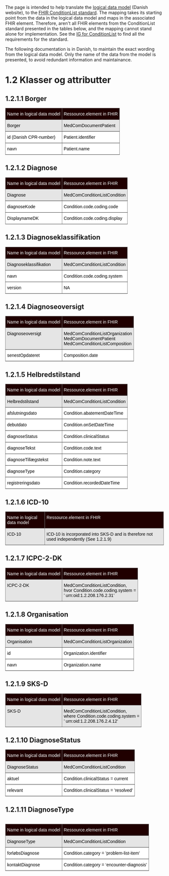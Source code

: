 The page is intended to help translate the <a href="https://www.nspop.dk/display/ESP/Indhold+og+forretningsregler+diagnoser" target="_blank">logical data model</a> (Danish website), to the <a href="https://build.fhir.org/ig/medcomdk/dk-medcom-shareddiagnoses/" target="_blank">FHIR ConditionList standard</a>. The mapping takes its starting point from the data in the logical data model and maps in the associated FHIR element. Therefore, aren't all FHIR elements from the ConditionList standard presented in the tables below, and the mapping cannot stand alone for implementation. See the <a href="https://build.fhir.org/ig/medcomdk/dk-medcom-shareddiagnoses/" target="_blank">IG for ConditionList</a> to find all the requirements for the standard.

The following documentation is in Danish, to maintain the exact wording from the logical data model. Only the name of the data from the model is presented, to avoid redundant information and maintainance. 

# 1.2 Klasser og attributter

## 1.2.1.1 Borger
<style type="text/css">
.tg  {border-collapse:collapse;border-spacing:0;}
.tg td{border-color:black;border-style:solid;border-width:1px;font-family:Arial, sans-serif;font-size:14px;
  overflow:hidden;padding:10px 5px;word-break:normal;}
.tg th{border-color:black;border-style:solid;border-width:1px;font-family:Arial, sans-serif;font-size:14px;
  font-weight:normal;overflow:hidden;padding:10px 5px;word-break:normal;}
.tg .tg-c3ow{border-color:inherit;text-align:center;vertical-align:top}
.tg .tg-jxgv{background-color:#FFF;border-color:inherit;text-align:left;vertical-align:top}
.tg .tg-4pqp{background-color:#200000;border-color:inherit;text-align:left;vertical-align:top}
.tg .tg-dgf3{background-color:#E5E5E5;border-color:inherit;text-align:left;vertical-align:top}
</style>
<table class="tg"><thead>
  <tr>
    <th class="tg-4pqp"><span style="color:white">Name in logical data model</span></th>
    <th class="tg-4pqp"><span style="color:white">Ressource.element in FHIR</span></th>
  </tr></thead>
<tbody>
  <tr>
    <td class="tg-dgf3"><span style="color:black">Borger</span></td>
    <td class="tg-dgf3"><span style="color:black">MedComDocumentPatient</span><span style="background-color:#E5E5E5"> </span></td>
  </tr>
  <tr>
    <td class="tg-jxgv"><span style="color:black">id (Danish CPR-number)</span></td>
    <td class="tg-jxgv"><span style="color:black">Patient.identifier</span></td>
  </tr>
  <tr>
    <td class="tg-jxgv"><span style="color:black">navn</span></td>
    <td class="tg-jxgv"><span style="color:black">Patient.name</span></td>
  </tr>
</tbody></table>

## 1.2.1.2 Diagnose
<style type="text/css">
.tg  {border-collapse:collapse;border-spacing:0;}
.tg td{border-color:black;border-style:solid;border-width:1px;font-family:Arial, sans-serif;font-size:14px;
  overflow:hidden;padding:10px 5px;word-break:normal;}
.tg th{border-color:black;border-style:solid;border-width:1px;font-family:Arial, sans-serif;font-size:14px;
  font-weight:normal;overflow:hidden;padding:10px 5px;word-break:normal;}
.tg .tg-c3ow{border-color:inherit;text-align:center;vertical-align:top}
.tg .tg-jxgv{background-color:#FFF;border-color:inherit;text-align:left;vertical-align:top}
.tg .tg-4pqp{background-color:#200000;border-color:inherit;text-align:left;vertical-align:top}
.tg .tg-dgf3{background-color:#E5E5E5;border-color:inherit;text-align:left;vertical-align:top}
</style>
<table class="tg"><thead>
  <tr>
    <th class="tg-4pqp"><span style="color:white">Name in logical data model</span></th>
    <th class="tg-4pqp"><span style="color:white">Ressource.element in FHIR</span></th>
  </tr></thead>
<tbody>
  <tr>
    <td class="tg-dgf3"><span style="color:black">Diagnose</span></td>
    <td class="tg-dgf3"><span style="color:black">MedComConditionListCondition</span><span style="background-color:#E5E5E5"> </span></td>
  </tr>
  <tr>
    <td class="tg-jxgv"><span style="color:black">diagnoseKode</span></td>
    <td class="tg-jxgv"><span style="color:black">Condition.code.coding.code</span></td>
  </tr>
  <tr>
    <td class="tg-jxgv"><span style="color:black">DisplaynameDK</span></td>
    <td class="tg-jxgv"><span style="color:black">Condition.code.coding.display</span></td>
  </tr>
</tbody></table>

## 1.2.1.3 Diagnoseklassifikation 
<style type="text/css">
.tg  {border-collapse:collapse;border-spacing:0;}
.tg td{border-color:black;border-style:solid;border-width:1px;font-family:Arial, sans-serif;font-size:14px;
  overflow:hidden;padding:10px 5px;word-break:normal;}
.tg th{border-color:black;border-style:solid;border-width:1px;font-family:Arial, sans-serif;font-size:14px;
  font-weight:normal;overflow:hidden;padding:10px 5px;word-break:normal;}
.tg .tg-c3ow{border-color:inherit;text-align:center;vertical-align:top}
.tg .tg-jxgv{background-color:#FFF;border-color:inherit;text-align:left;vertical-align:top}
.tg .tg-4pqp{background-color:#200000;border-color:inherit;text-align:left;vertical-align:top}
.tg .tg-dgf3{background-color:#E5E5E5;border-color:inherit;text-align:left;vertical-align:top}
</style>
<table class="tg"><thead>
  <tr>
    <th class="tg-4pqp"><span style="color:white">Name in logical data model</span></th>
    <th class="tg-4pqp"><span style="color:white">Ressource.element in FHIR</span></th>
  </tr></thead>
<tbody>
  <tr>
    <td class="tg-dgf3"><span style="color:black">Diagnoseklassifikation </span></td>
    <td class="tg-dgf3"><span style="color:black">MedComConditionListCondition</span><span style="background-color:#E5E5E5"> </span></td>
  </tr>
  <tr>
    <td class="tg-jxgv"><span style="color:black">navn</span></td>
    <td class="tg-jxgv"><span style="color:black">Condition.code.coding.system</span></td>
  </tr>
  <tr>
    <td class="tg-jxgv"><span style="color:black">version</span></td>
    <td class="tg-jxgv"><span style="color:black">NA</span></td>
  </tr>
</tbody></table>

## 1.2.1.4 Diagnoseoversigt 
<style type="text/css">
.tg  {border-collapse:collapse;border-spacing:0;}
.tg td{border-color:black;border-style:solid;border-width:1px;font-family:Arial, sans-serif;font-size:14px;
  overflow:hidden;padding:10px 5px;word-break:normal;}
.tg th{border-color:black;border-style:solid;border-width:1px;font-family:Arial, sans-serif;font-size:14px;
  font-weight:normal;overflow:hidden;padding:10px 5px;word-break:normal;}
.tg .tg-c3ow{border-color:inherit;text-align:center;vertical-align:top}
.tg .tg-jxgv{background-color:#FFF;border-color:inherit;text-align:left;vertical-align:top}
.tg .tg-4pqp{background-color:#200000;border-color:inherit;text-align:left;vertical-align:top}
.tg .tg-dgf3{background-color:#E5E5E5;border-color:inherit;text-align:left;vertical-align:top}
</style>
<table class="tg"><thead>
  <tr>
    <th class="tg-4pqp"><span style="color:white">Name in logical data model</span></th>
    <th class="tg-4pqp"><span style="color:white">Ressource.element in FHIR</span></th>
  </tr></thead>
<tbody>
  <tr>
    <td class="tg-dgf3"><span style="color:black">Diagnoseoversigt </span></td>
    <td class="tg-dgf3"><span style="color:black">MedComConditionListOrganization <br>MedComDocumentPatient<br>MedComConditionListComposition
</span><span style="background-color:#E5E5E5"> </span></td>
  </tr>
<!--   <tr>
    <td class="tg-jxgv"><span style="color:black">ansvarligOrg</span></td>
    <td class="tg-jxgv"><span style="color:black">Organization.name</span></td>
  </tr> -->
<!--   <tr>
    <td class="tg-jxgv"><span style="color:black">BorgerId</span></td>
    <td class="tg-jxgv"><span style="color:black">Patient.identifier</span></td>
  </tr> -->
  <tr>
    <td class="tg-jxgv"><span style="color:black">senestOpdateret</span></td>
    <td class="tg-jxgv"><span style="color:black">Composition.date</span></td>
  </tr>
</tbody></table>

## 1.2.1.5 Helbredstilstand 
<style type="text/css">
.tg  {border-collapse:collapse;border-spacing:0;}
.tg td{border-color:black;border-style:solid;border-width:1px;font-family:Arial, sans-serif;font-size:14px;
  overflow:hidden;padding:10px 5px;word-break:normal;}
.tg th{border-color:black;border-style:solid;border-width:1px;font-family:Arial, sans-serif;font-size:14px;
  font-weight:normal;overflow:hidden;padding:10px 5px;word-break:normal;}
.tg .tg-c3ow{border-color:inherit;text-align:center;vertical-align:top}
.tg .tg-jxgv{background-color:#FFF;border-color:inherit;text-align:left;vertical-align:top}
.tg .tg-4pqp{background-color:#200000;border-color:inherit;text-align:left;vertical-align:top}
.tg .tg-dgf3{background-color:#E5E5E5;border-color:inherit;text-align:left;vertical-align:top}
</style>
<table class="tg"><thead>
  <tr>
    <th class="tg-4pqp"><span style="color:white">Name in logical data model</span></th>
    <th class="tg-4pqp"><span style="color:white">Ressource.element in FHIR</span></th>
  </tr></thead>
<tbody>
  <tr>
    <td class="tg-dgf3"><span style="color:black">Helbredstilstand</span></td>
    <td class="tg-dgf3"><span style="color:black">MedComConditionListCondition
</span><span style="background-color:#E5E5E5"> </span></td>
  </tr>
  <tr>
    <td class="tg-jxgv"><span style="color:black">afslutningsdato</span></td>
    <td class="tg-jxgv"><span style="color:black">Condition.abatementDateTime</span></td>
  </tr>
  <tr>
    <td class="tg-jxgv"><span style="color:black">debutdato</span></td>
    <td class="tg-jxgv"><span style="color:black">Condition.onSetDateTime</span></td>
  </tr>
  <tr>
    <td class="tg-jxgv"><span style="color:black">diagnoseStatus</span></td>
    <td class="tg-jxgv"><span style="color:black">Condition.clinicalStatus</span></td>
  </tr>
  <tr>
    <td class="tg-jxgv"><span style="color:black">diagnoseTekst</span></td>
    <td class="tg-jxgv"><span style="color:black">Condition.code.text</span></td>
  </tr>
  <tr>
    <td class="tg-jxgv"><span style="color:black">diagnoseTillægstekst</span></td>
    <td class="tg-jxgv"><span style="color:black">Condition.note.text</span></td>
  </tr>
  <tr>
    <td class="tg-jxgv"><span style="color:black">diagnoseType</span></td>
    <td class="tg-jxgv"><span style="color:black">Condition.category</span></td>
  </tr>
  <tr>
    <td class="tg-jxgv"><span style="color:black">registreringsdato</span></td>
    <td class="tg-jxgv"><span style="color:black">Condition.recordedDateTime</span></td>
  </tr>
</tbody></table>

## 1.2.1.6 ICD-10 
<style type="text/css">
.tg  {border-collapse:collapse;border-spacing:0;}
.tg td{border-color:black;border-style:solid;border-width:1px;font-family:Arial, sans-serif;font-size:14px;
  overflow:hidden;padding:10px 5px;word-break:normal;}
.tg th{border-color:black;border-style:solid;border-width:1px;font-family:Arial, sans-serif;font-size:14px;
  font-weight:normal;overflow:hidden;padding:10px 5px;word-break:normal;}
.tg .tg-c3ow{border-color:inherit;text-align:center;vertical-align:top}
.tg .tg-jxgv{background-color:#FFF;border-color:inherit;text-align:left;vertical-align:top}
.tg .tg-4pqp{background-color:#200000;border-color:inherit;text-align:left;vertical-align:top}
.tg .tg-dgf3{background-color:#E5E5E5;border-color:inherit;text-align:left;vertical-align:top}
</style>
<table class="tg"><thead>
  <tr>
    <th class="tg-4pqp"><span style="color:white">Name in logical data model</span></th>
    <th class="tg-4pqp"><span style="color:white">Ressource.element in FHIR</span></th>
  </tr></thead>
<tbody>
  <tr>
    <td class="tg-dgf3"><span style="color:black">ICD-10</span></td>
    <td class="tg-dgf3"><span style="color:black">ICD-10 is incorporated into SKS-D and is therefore not used independently (See 1.2.1.9)</span><span style="background-color:#E5E5E5"> </span></td>
  </tr>
</tbody></table>

## 1.2.1.7 ICPC-2-DK
<style type="text/css">
.tg  {border-collapse:collapse;border-spacing:0;}
.tg td{border-color:black;border-style:solid;border-width:1px;font-family:Arial, sans-serif;font-size:14px;
  overflow:hidden;padding:10px 5px;word-break:normal;}
.tg th{border-color:black;border-style:solid;border-width:1px;font-family:Arial, sans-serif;font-size:14px;
  font-weight:normal;overflow:hidden;padding:10px 5px;word-break:normal;}
.tg .tg-c3ow{border-color:inherit;text-align:center;vertical-align:top}
.tg .tg-jxgv{background-color:#FFF;border-color:inherit;text-align:left;vertical-align:top}
.tg .tg-4pqp{background-color:#200000;border-color:inherit;text-align:left;vertical-align:top}
.tg .tg-dgf3{background-color:#E5E5E5;border-color:inherit;text-align:left;vertical-align:top}
</style>
<table class="tg"><thead>
  <tr>
    <th class="tg-4pqp"><span style="color:white">Name in logical data model</span></th>
    <th class="tg-4pqp"><span style="color:white">Ressource.element in FHIR</span></th>
  </tr></thead>
<tbody>
  <tr>
    <td class="tg-dgf3"><span style="color:black">ICPC-2-DK</span></td>
    <td class="tg-dgf3"><span style="color:black">MedComConditionListCondition, <br> hvor Condition.code.coding.system = <br>’ urn:oid:1.2.208.176.2.31’</span><span style="background-color:#E5E5E5"> </span></td>
  </tr>
</tbody></table>

## 1.2.1.8 Organisation
<style type="text/css">
.tg  {border-collapse:collapse;border-spacing:0;}
.tg td{border-color:black;border-style:solid;border-width:1px;font-family:Arial, sans-serif;font-size:14px;
  overflow:hidden;padding:10px 5px;word-break:normal;}
.tg th{border-color:black;border-style:solid;border-width:1px;font-family:Arial, sans-serif;font-size:14px;
  font-weight:normal;overflow:hidden;padding:10px 5px;word-break:normal;}
.tg .tg-c3ow{border-color:inherit;text-align:center;vertical-align:top}
.tg .tg-jxgv{background-color:#FFF;border-color:inherit;text-align:left;vertical-align:top}
.tg .tg-4pqp{background-color:#200000;border-color:inherit;text-align:left;vertical-align:top}
.tg .tg-dgf3{background-color:#E5E5E5;border-color:inherit;text-align:left;vertical-align:top}
</style>
<table class="tg"><thead>
  <tr>
    <th class="tg-4pqp"><span style="color:white">Name in logical data model</span></th>
    <th class="tg-4pqp"><span style="color:white">Ressource.element in FHIR</span></th>
  </tr></thead>
<tbody>
  <tr>
    <td class="tg-dgf3"><span style="color:black">Organisation</span></td>
    <td class="tg-dgf3"><span style="color:black">MedComConditionListOrganization</span><span style="background-color:#E5E5E5"> </span></td>
  </tr>
  <tr>
    <td class="tg-jxgv"><span style="color:black">id</span></td>
    <td class="tg-jxgv"><span style="color:black">Organization.identifier</span></td>
  </tr>
  <tr>
    <td class="tg-jxgv"><span style="color:black">navn</span></td>
    <td class="tg-jxgv"><span style="color:black">Organization.name</span></td>
  </tr>
</tbody></table>

## 1.2.1.9 SKS-D
<style type="text/css">
.tg  {border-collapse:collapse;border-spacing:0;}
.tg td{border-color:black;border-style:solid;border-width:1px;font-family:Arial, sans-serif;font-size:14px;
  overflow:hidden;padding:10px 5px;word-break:normal;}
.tg th{border-color:black;border-style:solid;border-width:1px;font-family:Arial, sans-serif;font-size:14px;
  font-weight:normal;overflow:hidden;padding:10px 5px;word-break:normal;}
.tg .tg-c3ow{border-color:inherit;text-align:center;vertical-align:top}
.tg .tg-jxgv{background-color:#FFF;border-color:inherit;text-align:left;vertical-align:top}
.tg .tg-4pqp{background-color:#200000;border-color:inherit;text-align:left;vertical-align:top}
.tg .tg-dgf3{background-color:#E5E5E5;border-color:inherit;text-align:left;vertical-align:top}
</style>
<table class="tg"><thead>
  <tr>
    <th class="tg-4pqp"><span style="color:white">Name in logical data model</span></th>
    <th class="tg-4pqp"><span style="color:white">Ressource.element in FHIR</span></th>
  </tr></thead>
<tbody>
  <tr>
    <td class="tg-dgf3"><span style="color:black">SKS-D</span></td>
    <td class="tg-dgf3"><span style="color:black">MedComConditionListCondition, <br> where Condition.code.coding.system = <br>’ urn:oid:1.2.208.176.2.4.12’</span><span style="background-color:#E5E5E5"> </span></td>
  </tr>
</tbody></table>


## 1.2.1.10 DiagnoseStatus
<style type="text/css">
.tg  {border-collapse:collapse;border-spacing:0;}
.tg td{border-color:black;border-style:solid;border-width:1px;font-family:Arial, sans-serif;font-size:14px;
  overflow:hidden;padding:10px 5px;word-break:normal;}
.tg th{border-color:black;border-style:solid;border-width:1px;font-family:Arial, sans-serif;font-size:14px;
  font-weight:normal;overflow:hidden;padding:10px 5px;word-break:normal;}
.tg .tg-c3ow{border-color:inherit;text-align:center;vertical-align:top}
.tg .tg-jxgv{background-color:#FFF;border-color:inherit;text-align:left;vertical-align:top}
.tg .tg-4pqp{background-color:#200000;border-color:inherit;text-align:left;vertical-align:top}
.tg .tg-dgf3{background-color:#E5E5E5;border-color:inherit;text-align:left;vertical-align:top}
</style>
<table class="tg"><thead>
  <tr>
    <th class="tg-4pqp"><span style="color:white">Name in logical data model</span></th>
    <th class="tg-4pqp"><span style="color:white">Ressource.element in FHIR</span></th>
  </tr></thead>
<tbody>
  <tr>
    <td class="tg-dgf3"><span style="color:black">DiagnoseStatus</span></td>
    <td class="tg-dgf3"><span style="color:black">MedComConditionListCondition</span><span style="background-color:#E5E5E5"> </span></td>
  </tr>
  <tr>
    <td class="tg-jxgv"><span style="color:black">aktuel</span></td>
    <td class="tg-jxgv"><span style="color:black">Condition.clinicalStatus = current</span></td>
  </tr>
  <tr>
    <td class="tg-jxgv"><span style="color:black">relevant</span></td>
    <td class="tg-jxgv"><span style="color:black">Condition.clinicalStatus = ’resolved’</span></td>
  </tr>
</tbody></table>

## 1.2.1.11 DiagnoseType
<style type="text/css">
.tg  {border-collapse:collapse;border-spacing:0;}
.tg td{border-color:black;border-style:solid;border-width:1px;font-family:Arial, sans-serif;font-size:14px;
  overflow:hidden;padding:10px 5px;word-break:normal;}
.tg th{border-color:black;border-style:solid;border-width:1px;font-family:Arial, sans-serif;font-size:14px;
  font-weight:normal;overflow:hidden;padding:10px 5px;word-break:normal;}
.tg .tg-c3ow{border-color:inherit;text-align:center;vertical-align:top}
.tg .tg-jxgv{background-color:#FFF;border-color:inherit;text-align:left;vertical-align:top}
.tg .tg-4pqp{background-color:#200000;border-color:inherit;text-align:left;vertical-align:top}
.tg .tg-dgf3{background-color:#E5E5E5;border-color:inherit;text-align:left;vertical-align:top}
</style>
<table class="tg" style="undefined;table-layout: fixed; width: 600px">
<colgroup>
<col style="width: 300px">
<col style="width: 300px">
</colgroup>
<table class="tg"><thead>
  <tr>
    <th class="tg-4pqp"><span style="color:white">Name in logical data model</span></th>
    <th class="tg-4pqp"><span style="color:white">Ressource.element in FHIR</span></th>
  </tr></thead>
<tbody>
  <tr>
    <td class="tg-dgf3"><span style="color:black">DiagnoseType</span></td>
    <td class="tg-dgf3"><span style="color:black">MedComConditionListCondition</span><span style="background-color:#E5E5E5"> </span></td>
  </tr>
  <tr>
    <td class="tg-jxgv"><span style="color:black">forløbsDiagnose</span></td>
    <td class="tg-jxgv"><span style="color:black">Condition.category = ’problem-list-item’</span></td>
  </tr>
  <tr>
    <td class="tg-jxgv"><span style="color:black">kontaktDiagnose</span></td>
    <td class="tg-jxgv"><span style="color:black">Condition.category = ‘encounter-diagnosis’</span></td>
  </tr>
</tbody></table>